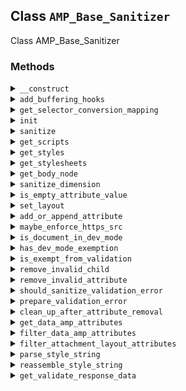 ## Class `AMP_Base_Sanitizer`

Class AMP_Base_Sanitizer

### Methods
<details>
<summary><code>__construct</code></summary>

```php
public __construct( $dom, $args = array() )
```

AMP_Base_Sanitizer constructor.


</details>
<details>
<summary><code>add_buffering_hooks</code></summary>

```php
static public add_buffering_hooks( $args = array() )
```

Add filters to manipulate output during output buffering before the DOM is constructed.

Add actions and filters before the page is rendered so that the sanitizer can fix issues during output buffering. This provides an alternative to manipulating the DOM in the sanitize method. This is a static function because it is invoked before the class is instantiated, as the DOM is not available yet. This method is only called when &#039;amp&#039; theme support is present. It is conceptually similar to the AMP_Base_Embed_Handler class&#039;s register_embed method.


</details>
<details>
<summary><code>get_selector_conversion_mapping</code></summary>

```php
public get_selector_conversion_mapping()
```

Get mapping of HTML selectors to the AMP component selectors which they may be converted into.


</details>
<details>
<summary><code>init</code></summary>

```php
public init( $sanitizers )
```

Run logic before any sanitizers are run.

After the sanitizers are instantiated but before calling sanitize on each of them, this method is called with list of all the instantiated sanitizers.


</details>
<details>
<summary><code>sanitize</code></summary>

```php
abstract public sanitize()
```

Sanitize the HTML contained in the DOMDocument received by the constructor


</details>
<details>
<summary><code>get_scripts</code></summary>

```php
public get_scripts()
```

Return array of values that would be valid as an HTML `script` element.

Array keys are AMP element names and array values are their respective Javascript URLs from https://cdn.ampproject.org


</details>
<details>
<summary><code>get_styles</code></summary>

```php
public get_styles()
```

Return array of values that would be valid as an HTML `style` attribute.


</details>
<details>
<summary><code>get_stylesheets</code></summary>

```php
public get_stylesheets()
```

Get stylesheets.


</details>
<details>
<summary><code>get_body_node</code></summary>

```php
protected get_body_node()
```

Get HTML body as DOMElement from Dom\Document received by the constructor.


</details>
<details>
<summary><code>sanitize_dimension</code></summary>

```php
public sanitize_dimension( $value, $dimension )
```

Sanitizes a CSS dimension specifier while being sensitive to dimension context.


</details>
<details>
<summary><code>is_empty_attribute_value</code></summary>

```php
public is_empty_attribute_value( $value )
```

Determine if an attribute value is empty.


</details>
<details>
<summary><code>set_layout</code></summary>

```php
public set_layout( $attributes )
```

Sets the layout, and possibly the &#039;height&#039; and &#039;width&#039; attributes.


</details>
<details>
<summary><code>add_or_append_attribute</code></summary>

```php
public add_or_append_attribute( $attributes, $key, $value, $separator = ' ' )
```

Adds or appends key and value to list of attributes

Adds key and value to list of attributes, or if the key already exists in the array it concatenates to existing attribute separator by a space or other supplied separator.


</details>
<details>
<summary><code>maybe_enforce_https_src</code></summary>

```php
public maybe_enforce_https_src( $src, $force_https = false )
```

Decide if we should remove a src attribute if https is required.

If not required, the implementing class may want to try and force https instead.


</details>
<details>
<summary><code>is_document_in_dev_mode</code></summary>

```php
protected is_document_in_dev_mode()
```

Check whether the document of a given node is in dev mode.


</details>
<details>
<summary><code>has_dev_mode_exemption</code></summary>

```php
protected has_dev_mode_exemption( \DOMNode $node )
```

Check whether a node is exempt from validation during dev mode.


</details>
<details>
<summary><code>is_exempt_from_validation</code></summary>

```php
protected is_exempt_from_validation( \DOMNode $node )
```

Check whether a certain node should be exempt from validation.


</details>
<details>
<summary><code>remove_invalid_child</code></summary>

```php
public remove_invalid_child( $node, $validation_error = array() )
```

Removes an invalid child of a node.

Also, calls the mutation callback for it. This tracks all the nodes that were removed.


</details>
<details>
<summary><code>remove_invalid_attribute</code></summary>

```php
public remove_invalid_attribute( $element, $attribute, $validation_error = array(), $attr_spec = array() )
```

Removes an invalid attribute of a node.

Also, calls the mutation callback for it. This tracks all the attributes that were removed.


</details>
<details>
<summary><code>should_sanitize_validation_error</code></summary>

```php
public should_sanitize_validation_error( $validation_error, $data = array() )
```

Check whether or not sanitization should occur in response to validation error.


</details>
<details>
<summary><code>prepare_validation_error</code></summary>

```php
public prepare_validation_error( array $error = array(), array $data = array() )
```

Prepare validation error.


</details>
<details>
<summary><code>clean_up_after_attribute_removal</code></summary>

```php
protected clean_up_after_attribute_removal( $element, $attribute )
```

Cleans up artifacts after the removal of an attribute node.


</details>
<details>
<summary><code>get_data_amp_attributes</code></summary>

```php
public get_data_amp_attributes( $node )
```

Get data-amp-* values from the parent node &#039;figure&#039; added by editor block.


</details>
<details>
<summary><code>filter_data_amp_attributes</code></summary>

```php
public filter_data_amp_attributes( $attributes, $amp_data )
```

Set AMP attributes.


</details>
<details>
<summary><code>filter_attachment_layout_attributes</code></summary>

```php
public filter_attachment_layout_attributes( $node, $new_attributes, $layout )
```

Set attributes to node&#039;s parent element according to layout.


</details>
<details>
<summary><code>parse_style_string</code></summary>

```php
protected parse_style_string( $style_string )
```

Parse a style string into an associative array of style attributes.


</details>
<details>
<summary><code>reassemble_style_string</code></summary>

```php
protected reassemble_style_string( $styles )
```

Reassemble a style string that can be used in a &#039;style&#039; attribute.


</details>
<details>
<summary><code>get_validate_response_data</code></summary>

```php
public get_validate_response_data()
```

Get data that is returned in validate responses.

The array returned is merged with the overall validate response data.


</details>

